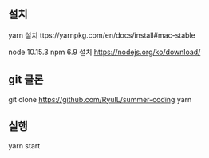 ## 설치
yarn 설치 ttps://yarnpkg.com/en/docs/install#mac-stable

node 10.15.3
npm 6.9
설치 https://nodejs.org/ko/download/


## git 클론
git clone https://github.com/RyuIL/summer-coding
yarn

## 실행
yarn start

